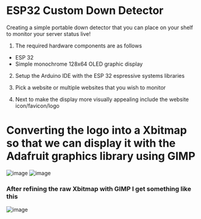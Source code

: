 # ESP32 Custom Down Detector
Creating a simple portable down detector that you can place on your shelf to monitor your server status live!

1. The required hardware components are as follows
  - ESP 32
  - Simple monochrome 128x64 OLED graphic display

2. Setup the Arduino IDE with the ESP 32 espressive systems libraries

3. Pick a website or multiple websites that you wish to monitor
  
5. Next to make the display more visually appealing include the website icon/favicon/logo

# Converting the logo into a Xbitmap so that we can display it with the Adafruit graphics library using GIMP
![image](https://github.com/user-attachments/assets/0ccf18a0-7d0a-41d5-9bee-53ce1166b987)
![image](https://github.com/user-attachments/assets/247fc7ff-2364-4bc6-86be-90f9761bbfc7)

### After refining the raw Xbitmap with GIMP I get something like this
![image](https://github.com/user-attachments/assets/048058d4-6275-49f8-93b9-e102602bdcc1)





